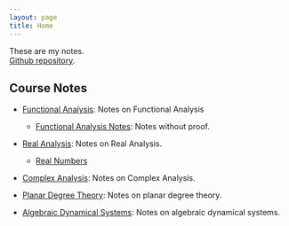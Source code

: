 ```yaml
---
layout: page
title: Home
---
```


These are my notes.  
[Github repository](https://github.com/ziadgghanem/ziadgghanem).

## Course Notes

- [Functional Analysis](functional_analysis.md): Notes on Functional Analysis
    - [Functional Analysis Notes](functional_analysis_notes.md): Notes without proof.

- [Real Analysis](real_analysis.md): Notes on Real Analysis.
    - [Real Numbers](/pages/real_numbers.md)

- [Complex Analysis](complex_analysis.md): Notes on Complex Analysis.

- [Planar Degree Theory](degree_theory.md): Notes on planar degree theory.

- [Algebraic Dynamical Systems](dynamical_systems.md): Notes on algebraic dynamical systems.